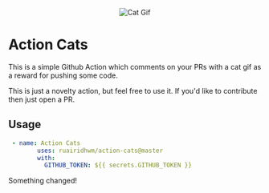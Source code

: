 <p align="center">
  <img alt="Cat Gif" src="https://media.giphy.com/media/Maz1hoeGskARW/giphy.gif">
</p>

# Action Cats

This is a simple Github Action which comments on your PRs with a cat gif as a reward for pushing some code.

This is just a novelty action, but feel free to use it. If you'd like to contribute then just open a PR.

## Usage

```yaml
 - name: Action Cats
        uses: ruairidhwm/action-cats@master
        with:
          GITHUB_TOKEN: ${{ secrets.GITHUB_TOKEN }}
```

Something changed!